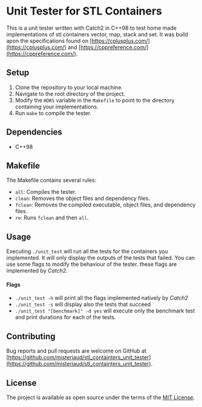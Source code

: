 # Unit Tester for STL Containers

This is a unit tester written with Catch2 in C++98 to test home made implementations of stl containers vector, map, stack and set.
It was build apon the specifications found on [https://cplusplus.com/](https://cplusplus.com/) and [https://cppreference.com/](https://cppreference.com/).

## Setup

1.  Clone the repository to your local machine.
2.  Navigate to the root directory of the project.
3.  Modify the `HDRS` variable in the `Makefile` to point to the directory containing your implementations.
4.  Run `make` to compile the tester.

## Dependencies

-   C++98

## Makefile

The Makefile contains several rules:

-   `all`: Compiles the tester.
-   `clean`: Removes the object files and dependency files.
-   `fclean`: Removes the compiled executable, object files, and dependency files.
-   `re`: Runs `fclean` and then `all`.

## Usage

Executing `./unit_test` will run all the tests for the containers you implemented. It will only display the outputs of the tests that failed. You can use some flags to modify the behaviour of the tester. these flags are implemented by *Catch2*.

#### Flags

- `./unit_test -h` will print all the flags implemented natively by *Catch2*
- `./unit_test -s` will display also the tests that succeed
- `./unit_test "[benchmark]" -d yes` will execute only the benchmark test and print durations for each of the tests.

## Contributing

Bug reports and pull requests are welcome on GitHub at [https://github.com/misteriaud/stl_containters_unit_tester](https://github.com/misteriaud/stl_containters_unit_tester).

## License

The project is available as open source under the terms of the [MIT License](https://opensource.org/licenses/MIT).


